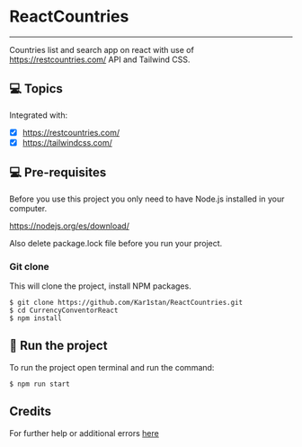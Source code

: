 # ReactCountries
***
Countries list and search app on react with use of https://restcountries.com/ API and Tailwind CSS.

## 💻 Topics

Integrated with:

- [x] https://restcountries.com/
- [x] https://tailwindcss.com/

## 💻 Pre-requisites

Before you use this project you only need to have Node.js installed in your computer.

https://nodejs.org/es/download/

Also delete package.lock file before you run your project.

### Git clone
This will clone the project, install NPM packages.
```
$ git clone https://github.com/Kar1stan/ReactCountries.git
$ cd CurrencyConventorReact
$ npm install
```

## 🚀 Run the project
To run the project open terminal and  run the command:
```
$ npm run start
```
## Credits
For further help or additional errors [here](https://ru.reactjs.org/)


